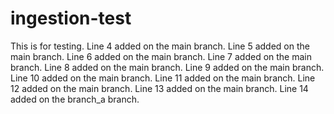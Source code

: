 # ingestion-test

This is for testing.
Line 4 added on the main branch.
Line 5 added on the main branch.
Line 6 added on the main branch.
Line 7 added on the main branch.
Line 8 added on the main branch.
Line 9 added on the main branch.
Line 10 added on the main branch.
Line 11 added on the main branch.
Line 12 added on the main branch.
Line 13 added on the main branch.
Line 14 added on the branch_a branch.
